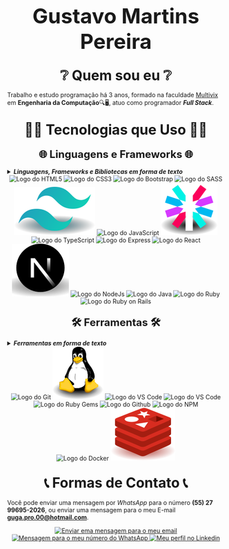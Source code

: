 <h1 align="center">
    <font size="7">Gustavo Martins Pereira</font>
</h1>

<h2 align="center">
    <font size="6">❔ Quem sou eu ❔</font>
</h2>

<div class="introduction">
    <p>Trabalho e estudo programação há 3 anos, formado na faculdade <a href="https://multivix.edu.br/"
            target="_blank" rel="external">Multivix</a> em <strong>Engenharia da Computação</strong>🔍🖥️, atuo como
        programador <strong><i>Full Stack</i></strong>.</p>
</div>

<h2 align="center">
    <font size="6">👨‍💻 Tecnologias que Uso 👨‍💻</font>
</h2>

<h3 align="center">
    <font size="5">🌐 Linguagens e Frameworks 🌐</font>
</h3>

<details>
    <summary><b><i>Linguagens, Frameworks e Bibliotecas em forma de texto</i></b></summary>

    * HTML5;
    * CSS3;
    * Bootstrap;
    * Tailwind;
    * SASS;
    * JavaScript;
    * JWT;
    * TypeScript;
    * Express;
    * React;
    * NextJS;
    * NodeJS;
    * Java;
    * Ruby;
    * Ruby on Rails;
</details>

<div class="technologies" align="center">
    <img class="technologies__icon" src="./images/icons/html-5.svg" alt="Logo do HTML5">
    <img class="technologies__icon" src="./images/icons/css-3.svg" alt="Logo do CSS3">
    <img class="technologies__icon" src="./images/icons/bootstrap.svg" alt="Logo do Bootstrap">
    <img class="technologies__icon" src="./images/icons/sass.svg" alt="Logo do SASS">
    <img class="technologies__icon" src="./images/icons/tailwind.svg" alt="Logo do Tailwindcss">
    <img class="technologies__icon" src="./images/icons/javascript.svg" alt="Logo do JavaScript">
    <img class="technologies__icon" src="./images/icons/jwt.svg" alt="Logo do JWT">
    <img class="technologies__icon" src="./images/icons/typescript.svg" alt="Logo do TypeScript">
    <img class="technologies__icon" src="./images/icons/express.svg" alt="Logo do Express">
    <img class="technologies__icon" src="./images/icons/react.svg" alt="Logo do React">
    <img class="technologies__icon" src="./images/icons/next.svg" alt="Logo do Next">
    <img class="technologies__icon" src="./images/icons/nodejs.svg" alt="Logo do NodeJs">
    <img class="technologies__icon" src="./images/icons/java.svg" alt="Logo do Java">
    <img class="technologies__icon" src="./images/icons/ruby.svg" alt="Logo do Ruby">
    <img class="technologies__icon" src="./images/icons/rails.svg" alt="Logo do Ruby on Rails">
</div>

<h3 align="center">
    <font size="5">🛠️ Ferramentas 🛠️</font>
</h3>

<details>
    <summary><b><i>Ferramentas em forma de texto</i></b></summary>

    * Git;
    * Linux;
    * Visual Studio Code;
    * Figma;
    * Ruby Gems;
    * Github;
    * NPM;
    * Docker;
    * Redis;
</details>

<div class="technologies" align="center">
    <img class="technologies__icon" src="./images/icons/git.svg" alt="Logo do Git">
    <img class="technologies__icon" src="./images/icons/linux.svg" alt="Logo do Linux">
    <img class="technologies__icon" src="./images/icons/vscode.svg" alt="Logo do VS Code">
    <img class="technologies__icon" src="./images/icons/figma.svg" alt="Logo do VS Code">
    <img class="technologies__icon" src="./images/icons/ruby-gems.svg" alt="Logo do Ruby Gems">
    <img class="technologies__icon" src="./images/icons/github.svg" alt="Logo do Github">
    <img class="technologies__icon" src="./images/icons/npm.svg" alt="Logo do NPM">
    <img class="technologies__icon" src="./images/icons/docker.svg" alt="Logo do Docker">
    <img class="technologies__icon" src="./images/icons/redis.svg" alt="Logo do Docker">
</div>

<h2 align="center">
    <font size="6">📞 Formas de Contato 📞</font>
</h2>

Você pode enviar uma mensagem por *WhatsApp* para o número **(55) 27 99695-2026**, ou enviar uma mensagem para o meu E-mail **guga.pro.00@hotmail.com**.

<div align="center">
    <a href="mailto:guga.pro.00@hotmail.com">
        <img src="https://img.shields.io/badge/Hotmail-0077B5?style=for-the-badge&logo=microsoft&logoColor=white" alt="Enviar ema mensagem para o meu email" />
    </a>
    <a href="https://api.whatsapp.com/send?phone=5527996952026">
        <img src="https://img.shields.io/badge/WhatsApp-25D366?style=for-the-badge&logo=whatsapp&logoColor=white" alt="Mensagem para o meu número do WhatsApp" />
    </a>
    <a href="https://www.linkedin.com/in/gustavo-martins-pereira-20a504198/">
        <img src="https://img.shields.io/badge/LinkedIn-0077B5?style=for-the-badge&logo=linkedin&logoColor=white" alt="Meu perfil no Linkedin" />
    </a>
</div>
